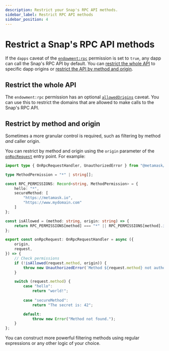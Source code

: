 ```yaml
---
description: Restrict your Snap's RPC API methods.
sidebar_label: Restrict RPC API methods
sidebar_position: 4
---
```


# Restrict a Snap's RPC API methods

If the `dapps` caveat of the [`endowment:rpc`](../reference/permissions.md#endowmentrpc) permission
is set to `true`, any dapp can call the Snap's RPC API by default.
You can [restrict the whole API](#restrict-the-whole-api) to specific dapp origins or
[restrict the API by method and origin](#restrict-by-method-and-origin).

## Restrict the whole API

The `endowment:rpc` permission has an optional
[`allowedOrigins`](../reference/permissions.md#allowed-origins) caveat.
You can use this to restrict the domains that are allowed to make calls to the Snap's RPC API.

## Restrict by method and origin

Sometimes a more granular control is required, such as filtering by method _and_ caller origin.

You can restrict by method and origin using the `origin` parameter of the
[`onRpcRequest`](../reference/entry-points.md#onrpcrequest) entry point.
For example:

```typescript
import type { OnRpcRequestHandler, UnauthorizedError } from "@metamask/snaps-sdk";

type MethodPermission = "*" | string[];

const RPC_PERMISSIONS: Record<string, MethodPermission> = {
    hello: "*",
    secureMethod: [
        "https://metamask.io",
        "https://www.mydomain.com"
    ]
};

const isAllowed = (method: string, origin: string) => {
    return RPC_PERMISSIONS[method] === "*" || RPC_PERMISSIONS[method].includes(origin);
};

export const onRpcRequest: OnRpcRequestHandler = async ({
    origin,
    request,
}) => {
    // Check permissions
    if (!isAllowed(request.method, origin)) {
        throw new UnauthorizedError(`Method ${request.method} not authorized for origin ${origin}.`);
    }

    switch (request.method) {
        case "hello":
            return "world!";
    
        case "secureMethod":
            return "The secret is: 42";

        default:
            throw new Error("Method not found.");
    }
};
```

You can construct more powerful filtering methods using regular expressions or any other logic of
your choice.
